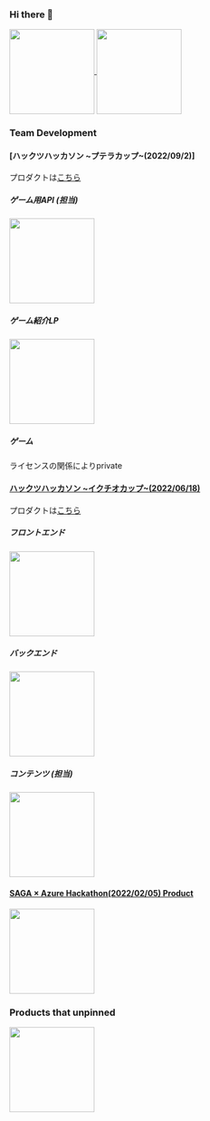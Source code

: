 ### Hi there 👋
<a href="https://github.com/anuraghazra/github-readme-stats">
  <img align="center" height="150px" src="https://github-readme-stats.vercel.app/api?username=Romira915&count_private=true&show_icons=true&theme=algolia" />
</a>
<a href="https://github.com/anuraghazra/github-readme-stats">
  <img align="center" height="150px" src="https://github-readme-stats.vercel.app/api/top-langs/?username=Romira915&theme=algolia&layout=compact" />
</a>

### Team Development

#### [ハックツハッカソン \~プテラカップ\~(2022/09/2)]

プロダクトは[こちら](https://games.jyogi.net/)

##### ゲーム用API (担当)

<a href="https://github.com/anuraghazra/github-readme-stats">
  <img align="center" height="150px" src="https://github-readme-stats.vercel.app/api/pin/?username=jyogi-web&repo=ptera-api&theme=algolia" />
</a>

##### ゲーム紹介LP

<a href="https://github.com/anuraghazra/github-readme-stats">
  <img align="center" height="150px" src="https://github-readme-stats.vercel.app/api/pin/?username=jyogi-web&repo=ptera-game-lp&theme=algolia" />
</a>

##### ゲーム

ライセンスの関係によりprivate

#### [ハックツハッカソン \~イクチオカップ\~(2022/06/18)](https://hackz.team/news/1yoTECRZkQ8LrPcqe1RzSG)

プロダクトは[こちら](https://viewer.deathmatv.online/)

##### フロントエンド

<a href="https://github.com/anuraghazra/github-readme-stats">
  <img align="center" height="150px" src="https://github-readme-stats.vercel.app/api/pin/?username=hackz-hackathon-ichthyo&repo=Oracle-no-oubou-wo-yurusuna-front&theme=algolia" />
</a>

##### バックエンド

<a href="https://github.com/anuraghazra/github-readme-stats">
  <img align="center" height="150px" src="https://github-readme-stats.vercel.app/api/pin/?username=hackz-hackathon-ichthyo&repo=Oracle-no-oubou-wo-yurusuna-back&theme=algolia" />
</a>

##### コンテンツ (担当)

<a href="https://github.com/anuraghazra/github-readme-stats">
  <img align="center" height="150px" src="https://github-readme-stats.vercel.app/api/pin/?username=Romira915&repo=private-isu-rust&theme=algolia" />
</a>

#### [SAGA × Azure Hackathon(2022/02/05) Product](https://hackz.connpass.com/event/235831/)

<a href="https://github.com/anuraghazra/github-readme-stats">
  <img align="center" height="150px" src="https://github-readme-stats.vercel.app/api/pin/?username=jyogi-web&repo=rustknock&theme=algolia" />
</a>

### Products that unpinned

<a href="https://github.com/anuraghazra/github-readme-stats">
  <img align="center" height="150px" src="https://github-readme-stats.vercel.app/api/pin/?username=Romira915&repo=ShootingGame&theme=algolia" />
</a>

<!--
**Romira915/Romira915** is a ✨ _special_ ✨ repository because its `README.md` (this file) appears on your GitHub profile.

Here are some ideas to get you started:

- 🔭 I’m currently working on ...
- 🌱 I’m currently learning ...
- 👯 I’m looking to collaborate on ...
- 🤔 I’m looking for help with ...
- 💬 Ask me about ...
- 📫 How to reach me: ...
- 😄 Pronouns: ...
- ⚡ Fun fact: ...
-->
